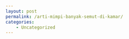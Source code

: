 ```yaml
---
layout: post
permalink: /arti-mimpi-banyak-semut-di-kamar/
categories:
    - Uncategorized
---
```



